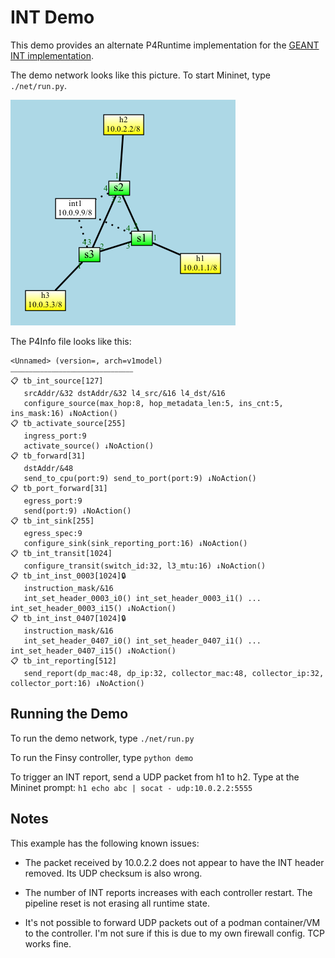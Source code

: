 # INT Demo

This demo provides an alternate P4Runtime implementation for the [GEANT INT implementation](https://github.com/GEANT-DataPlaneProgramming/int-platforms).

The demo network looks like this picture. To start Mininet, type `./net/run.py`.

![Network Map](net/map.png)

The P4Info file looks like this:

```
<Unnamed> (version=, arch=v1model)
⎯⎯⎯⎯⎯⎯⎯⎯⎯⎯⎯⎯⎯⎯⎯⎯⎯⎯⎯⎯⎯⎯⎯⎯⎯⎯⎯⎯⎯⎯⎯⎯⎯
📋 tb_int_source[127]
   srcAddr/&32 dstAddr/&32 l4_src/&16 l4_dst/&16 
   configure_source(max_hop:8, hop_metadata_len:5, ins_cnt:5, ins_mask:16) ↓NoAction()
📋 tb_activate_source[255]
   ingress_port:9 
   activate_source() ↓NoAction()
📋 tb_forward[31]
   dstAddr/&48 
   send_to_cpu(port:9) send_to_port(port:9) ↓NoAction()
📋 tb_port_forward[31]
   egress_port:9 
   send(port:9) ↓NoAction()
📋 tb_int_sink[255]
   egress_spec:9 
   configure_sink(sink_reporting_port:16) ↓NoAction()
📋 tb_int_transit[1024]
   configure_transit(switch_id:32, l3_mtu:16) ↓NoAction()
📋 tb_int_inst_0003[1024]🔒
   instruction_mask/&16 
   int_set_header_0003_i0() int_set_header_0003_i1() ... int_set_header_0003_i15() ↓NoAction()
📋 tb_int_inst_0407[1024]🔒
   instruction_mask/&16 
   int_set_header_0407_i0() int_set_header_0407_i1() ... int_set_header_0407_i15() ↓NoAction()
📋 tb_int_reporting[512]
   send_report(dp_mac:48, dp_ip:32, collector_mac:48, collector_ip:32, collector_port:16) ↓NoAction()
```

## Running the Demo

To run the demo network, type `./net/run.py`

To run the Finsy controller, type `python demo`

To trigger an INT report, send a UDP packet from h1 to h2. Type at the Mininet prompt: `h1 echo abc | socat - udp:10.0.2.2:5555`

## Notes

This example has the following known issues:

- The packet received by 10.0.2.2 does not appear to have the INT header removed. Its UDP checksum is also wrong.

- The number of INT reports increases with each controller restart. The pipeline reset is not erasing all runtime state.

- It's not possible to forward UDP packets out of a podman container/VM to the controller. I'm not sure if this is due to my own firewall config. TCP works fine.